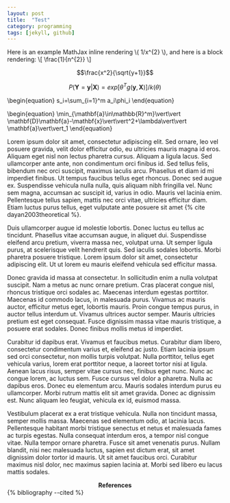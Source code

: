```yaml
---
layout: post
title:  "Test"
category: programming
tags: [jekyll, github]
---
```



Here is an example MathJax inline rendering \\( 1/x^{2} \\), and here is a block rendering: 
\\[ \frac{1}{n^{2}} \\]

$$\frac{x^2}{\sqrt{y+1}}$$


$$ 
P(\mathbf{Y} = \mathbf{y}|\mathbf{X}) = exp[{\theta } ^{T} g(\mathbf{y},\mathbf{X})]/k(\theta ) 
$$

\begin{equation}
s_i=\sum_{i=1}^m a_i\phi_i
\end{equation}

\begin{equation}
\min_{\mathbf{a}\in\mathbb{R}^m}\vert\vert \mathbf{D}\mathbf{a}-\mathbf{x}\vert\vert^2+\lambda\vert\vert \mathbf{a}\vert\vert_1
\end{equation}


Lorem ipsum dolor sit amet, consectetur adipiscing elit. Sed ornare, leo vel posuere gravida, velit dolor efficitur odio, eu ultricies mauris magna id eros. Aliquam eget nisl non lectus pharetra cursus. Aliquam a ligula lacus. Sed ullamcorper ante ante, non condimentum orci finibus id. Sed tellus felis, bibendum nec orci suscipit, maximus iaculis arcu. Phasellus et diam id mi imperdiet finibus. Ut tempus faucibus tellus eget rhoncus. Donec sed augue ex. Suspendisse vehicula nulla nulla, quis aliquam nibh fringilla vel. Nunc sem magna, accumsan ac suscipit id, varius in odio. Mauris vel lacinia enim. Pellentesque tellus sapien, mattis nec orci vitae, ultricies efficitur diam. Etiam luctus purus tellus, eget vulputate ante posuere sit amet {% cite dayan2003theoretical %}.


<!--more-->


Duis ullamcorper augue id molestie lobortis. Donec luctus eu tellus ac tincidunt. Phasellus vitae accumsan augue, in aliquet dui. Suspendisse eleifend arcu pretium, viverra massa nec, volutpat urna. Ut semper ligula purus, at scelerisque velit hendrerit quis. Sed iaculis sodales lobortis. Morbi pharetra posuere tristique. Lorem ipsum dolor sit amet, consectetur adipiscing elit. Ut ut lorem eu mauris eleifend vehicula sed efficitur massa.

Donec gravida id massa at consectetur. In sollicitudin enim a nulla volutpat suscipit. Nam a metus ac nunc ornare pretium. Cras placerat congue nisl, rhoncus tristique orci sodales ac. Maecenas interdum egestas porttitor. Maecenas id commodo lacus, in malesuada purus. Vivamus ac mauris auctor, efficitur metus eget, lobortis mauris. Proin congue tempus purus, in auctor tellus interdum ut. Vivamus ultrices auctor semper. Mauris ultricies pretium est eget consequat. Fusce dignissim massa vitae mauris tristique, a posuere erat sodales. Donec finibus mollis metus id imperdiet.

Curabitur id dapibus erat. Vivamus et faucibus metus. Curabitur diam libero, consectetur condimentum varius et, eleifend ac justo. Etiam lacinia ipsum sed orci consectetur, non mollis turpis volutpat. Nulla porttitor, tellus eget vehicula varius, lorem erat porttitor neque, a laoreet tortor nisi at ligula. Aenean lacus risus, semper vitae cursus nec, finibus eget nunc. Nunc ac congue lorem, ac luctus sem. Fusce cursus vel dolor a pharetra. Nulla ac dapibus eros. Donec eu elementum arcu. Mauris sodales interdum purus eu ullamcorper. Morbi rutrum mattis elit sit amet gravida. Donec ac dignissim est. Nunc aliquam leo feugiat, vehicula ex id, euismod massa.

Vestibulum placerat ex a erat tristique vehicula. Nulla non tincidunt massa, semper mollis massa. Maecenas sed elementum odio, at lacinia lacus. Pellentesque habitant morbi tristique senectus et netus et malesuada fames ac turpis egestas. Nulla consequat interdum eros, a tempor nisl congue vitae. Nulla tempor ornare pharetra. Fusce sit amet venenatis purus. Nullam blandit, nisi nec malesuada luctus, sapien est dictum erat, sit amet dignissim dolor tortor id mauris. Ut sit amet faucibus orci. Curabitur maximus nisl dolor, nec maximus sapien lacinia at. Morbi sed libero eu lacus mattis sodales.

<center><b>References</b></center>
{% bibliography --cited %}
